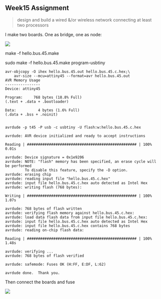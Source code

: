 ## Week15 Assignment

> design and build a wired &/or wireless network connecting at least two processors

I make two boards. One as bridge, one as node:

![](http://7xjpra.com1.z0.glb.clouddn.com/WeChat_1465550293.jpeg)


make -f hello.bus.45.make

sudo make -f hello.bus.45.make program-usbtiny

```
avr-objcopy -O ihex hello.bus.45.out hello.bus.45.c.hex;\
	avr-size --mcu=attiny45 --format=avr hello.bus.45.out
AVR Memory Usage
----------------
Device: attiny45

Program:     768 bytes (18.8% Full)
(.text + .data + .bootloader)

Data:          4 bytes (1.6% Full)
(.data + .bss + .noinit)


avrdude -p t45 -P usb -c usbtiny -U flash:w:hello.bus.45.c.hex

avrdude: AVR device initialized and ready to accept instructions

Reading | ################################################## | 100% 0.01s

avrdude: Device signature = 0x1e9206
avrdude: NOTE: "flash" memory has been specified, an erase cycle will be performed
         To disable this feature, specify the -D option.
avrdude: erasing chip
avrdude: reading input file "hello.bus.45.c.hex"
avrdude: input file hello.bus.45.c.hex auto detected as Intel Hex
avrdude: writing flash (768 bytes):

Writing | ################################################## | 100% 1.07s

avrdude: 768 bytes of flash written
avrdude: verifying flash memory against hello.bus.45.c.hex:
avrdude: load data flash data from input file hello.bus.45.c.hex:
avrdude: input file hello.bus.45.c.hex auto detected as Intel Hex
avrdude: input file hello.bus.45.c.hex contains 768 bytes
avrdude: reading on-chip flash data:

Reading | ################################################## | 100% 1.48s

avrdude: verifying ...
avrdude: 768 bytes of flash verified

avrdude: safemode: Fuses OK (H:FF, E:DF, L:62)

avrdude done.  Thank you.
```

Then connect the boards and fuse 

![](http://7xjpra.com1.z0.glb.clouddn.com/WeChat_1465550294.jpeg)